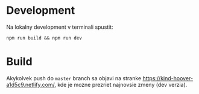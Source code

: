 # Development

Na lokalny development v terminali spustit:

`npm run build && npm run dev`

# Build

Akykolvek push do `master` branch sa objavi na stranke https://kind-hoover-a1d5c9.netlify.com/, kde je mozne prezriet najnovsie zmeny (dev verzia).

